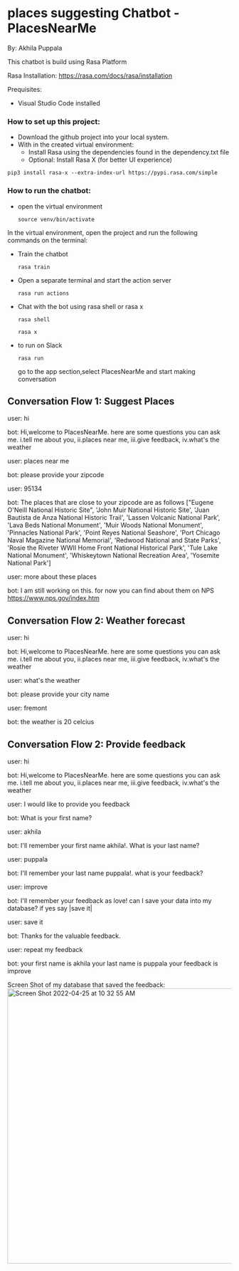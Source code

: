 # places suggesting Chatbot - PlacesNearMe
By: Akhila Puppala

This chatbot is build using Rasa Platform

Rasa Installation:
https://rasa.com/docs/rasa/installation

Prequisites: 
* Visual Studio Code installed

### **How to set up this project:**
* Download the github project into your local system. 
* With in the created virtual environment:
  * Install Rasa using the dependencies found in the dependency.txt file
  * Optional: Install Rasa X (for better UI experience)
 ```
 pip3 install rasa-x --extra-index-url https://pypi.rasa.com/simple
 ```

### **How to run the chatbot:**
* open the virtual environment
  ```
  source venv/bin/activate
  ```
In the virtual environment, open the project and run the following commands on the terminal:
* Train the chatbot
  ```
  rasa train
  ```
* Open a separate terminal and start the action server
  ```
  rasa run actions
  ```
* Chat with the bot using rasa shell or rasa x
  ```
  rasa shell
  ```
  ```
  rasa x
  ```
* to run on Slack 
   ```
  rasa run
  ```
  go to the app section,select PlacesNearMe and start making conversation
 
 ## Conversation Flow 1: Suggest Places
 user: hi
 
 bot: Hi,welcome to PlacesNearMe. here are some questions you can ask me. i.tell me about you, ii.places near me, iii.give feedback, iv.what's the weather
 
 user: places near me
 
 bot: please provide your zipcode
 
 user: 95134
 
 bot: The places that are close to your zipcode are as follows ["Eugene O'Neill National Historic Site", 'John Muir National Historic Site', 'Juan Bautista de Anza National Historic Trail', 'Lassen Volcanic National Park', 'Lava Beds National Monument', 'Muir Woods National Monument', 'Pinnacles National Park', 'Point Reyes National Seashore', 'Port Chicago Naval Magazine National Memorial', 'Redwood National and State Parks', 'Rosie the Riveter WWII Home Front National Historical Park', 'Tule Lake National Monument', 'Whiskeytown National Recreation Area', 'Yosemite National Park']
 
 user: more about these places
 
 bot: I am still working on this. for now you can find about them on NPS https://www.nps.gov/index.htm
 
 ## Conversation Flow 2: Weather forecast
 user: hi
 
 bot: Hi,welcome to PlacesNearMe. here are some questions you can ask me. i.tell me about you, ii.places near me, iii.give feedback, iv.what's the weather
 
 user: what's the weather
 
 bot: please provide your city name
 
 user: fremont
 
 bot: the weather is 20 celcius
 
  ## Conversation Flow 2: Provide feedback
 user: hi
 
 bot: Hi,welcome to PlacesNearMe. here are some questions you can ask me. i.tell me about you, ii.places near me, iii.give feedback, iv.what's the weather
 
 user: I would like to provide you feedback
 
 bot: What is your first name?
 
 user: akhila
 
 bot: I'll remember your first name akhila!. What is your last name?
 
 user: puppala
 
 bot: I'll remember your last name puppala!. what is your feedback?
 
 user: improve
 
 bot: I'll remember your feedback as love!
can I save your data into my database? if yes say |save it|
 
 user: save it
 
 bot: Thanks for the valuable feedback.
 
 user: repeat my feedback
 
 bot: your first name is akhila
 your last name is puppala
 your feedback is improve
 
 Screen Shot of my database that saved the feedback:
<img width="618" alt="Screen Shot 2022-04-25 at 10 32 55 AM" src="https://user-images.githubusercontent.com/73505100/165182385-7f029149-8af6-4485-9361-f24a21a53924.png">
 
 
